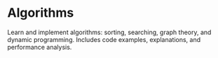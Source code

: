 # Algorithms
Learn and implement algorithms: sorting, searching, graph theory, and dynamic programming. Includes code examples, explanations, and performance analysis.
